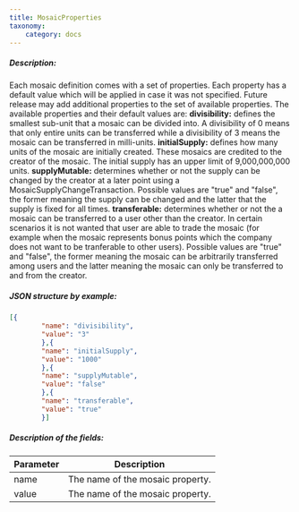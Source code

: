 ```yaml
---
title: MosaicProperties
taxonomy:
    category: docs
---
```


 
##### Description: 
Each mosaic definition comes with a set of properties. Each property has a default value which will be applied in case it was not specified. Future release may add additional properties to the set of available properties. The available properties and their default values are: **divisibility:** defines the smallest sub-unit that a mosaic can be divided into. A divisibility of 0 means that only entire units can be transferred while a divisibility of 3 means the mosaic can be transferred in milli-units. **initialSupply:** defines how many units of the mosaic are initially created. These mosaics are credited to the creator of the mosaic. The initial supply has an upper limit of 9,000,000,000 units. **supplyMutable:** determines whether or not the supply can be changed by the creator at a later point using a MosaicSupplyChangeTransaction. Possible values are "true" and "false", the former meaning the supply can be changed and the latter that the supply is fixed for all times. **transferable:** determines whether or not the a mosaic can be transferred to a user other than the creator. In certain scenarios it is not wanted that user are able to trade the mosaic (for example when the mosaic represents bonus points which the company does not want to be tranferable to other users). Possible values are "true" and "false", the former meaning the mosaic can be arbitrarily transferred among users and the latter meaning the mosaic can only be transferred to and from the creator. 

 
##### JSON structure by example: 
```json
[{
        "name": "divisibility",
        "value": "3"
        },{
        "name": "initialSupply",
        "value": "1000"
        },{
        "name": "supplyMutable",
        "value": "false"
        },{
        "name": "transferable",
        "value": "true"
        }]
``` 
##### Description of the fields: 

| Parameter | Description |
|------|------|
| name | The name of the mosaic property. |
| value | The name of the mosaic property. |

 

